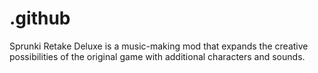 # .github
Sprunki Retake Deluxe is a music-making mod that expands the creative possibilities of the original game with additional characters and sounds.
